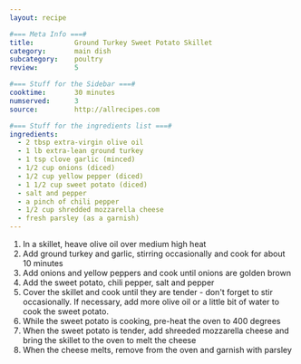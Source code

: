 ```yaml
---
layout: recipe

#=== Meta Info ===#
title: 			Ground Turkey Sweet Potato Skillet
category:		main dish					
subcategory:	poultry
review:			5

#=== Stuff for the Sidebar ===#
cooktime:		30 minutes
numserved:		3
source:			http://allrecipes.com

#=== Stuff for the ingredients list ===#
ingredients:
  - 2 tbsp extra-virgin olive oil
  - 1 lb extra-lean ground turkey
  - 1 tsp clove garlic (minced)
  - 1/2 cup onions (diced)
  - 1/2 cup yellow pepper (diced)
  - 1 1/2 cup sweet potato (diced)
  - salt and pepper
  - a pinch of chili pepper
  - 1/2 cup shredded mozzarella cheese
  - fresh parsley (as a garnish)
---
```

1. In a skillet, heave olive oil over medium high heat
2. Add ground turkey and garlic, stirring occasionally and cook for about 10 minutes
3. Add onions and yellow peppers and cook until onions are golden brown
4. Add the sweet potato, chili pepper, salt and pepper
5. Cover the skillet and cook until they are tender - don't forget to stir occasionally. If necessary, add more olive oil or a little bit of water to cook the sweet potato.
6. While the sweet potato is cooking, pre-heat the oven to 400 degrees
7. When the sweet potato is tender, add shreeded mozzarella cheese and bring the skillet to the oven to melt the cheese
8. When the cheese melts, remove from the oven and garnish with parsley
